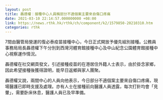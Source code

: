 ```yaml
---
layout: post
title: 聶德權：接種中心人員稱部分不適個案主要來自傷口疼痛
date: 2021-03-10 22:14:57.000000000 +08:00
link: https://news.rthk.hk/rthk/ch/component/k2/1579850-20210310.htm
categories: rthk
---
```


7間由醫管局營運的復必泰疫苗接種中心，今日正式開放予優先組別接種。公務員事務局局長聶德權下午分別到西灣河體育館接種中心及中山紀念公園體育館接種中心視察運作情況。

聶德權在社交網頁發文，引述接種疫苗的在港居住外籍人士表示，由於掛念家鄉，因此希望接種後獲得證明，能早日返鄉與家人團聚。

聶德權又說，兩間中心的人員向他表示，今日部分不適個案主要來自傷口疼痛，現場醫護已即時支援及處理。亦有人士在接種前向醫護人員透露，每次打針均會「見暈」，需要卧床休息，醫護人員已及早準備。
